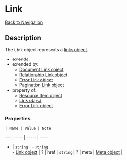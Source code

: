 # Link
[Back to Navigation](README.md)

## Description

The `Link` object represents a [links object](http://jsonapi.org/format/#document-links).

- extends:
- extended by:
  - [Document Link object](objects-document-link.md)
  - [Relationship Link object](objects-relationship-link.md)
  - [Error Link object](objects-error-link.md)
  - [Pagination Link object](objects-pagination-link.md)
- property of:
  - [Resource Item object](objects-resource-item.md)
  - [Link object](objects-link.md)
  - [Error Link object](objects-error-link.md)

### Properties

    | Name | Value | Note
--- | ---- | ----- | ----
* | `string` | - `string`<br />- [Link object](objects-link.md) |
? | href | `string` |
? | meta | [Meta object](objects-meta.md) |
